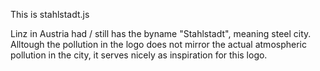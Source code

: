 This is stahlstadt.js

Linz in Austria had / still has the byname "Stahlstadt", meaning steel
city. Alltough the pollution in the logo does not mirror the actual
atmospheric pollution in the city, it serves nicely as inspiration for
this logo.
